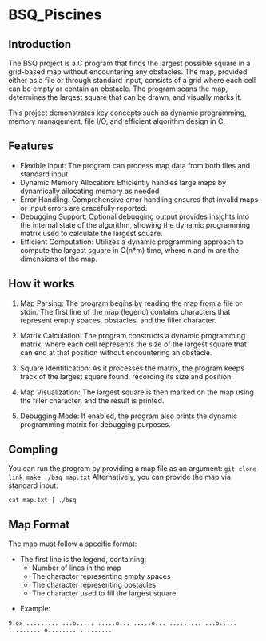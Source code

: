 # BSQ_Piscines

## Introduction

The BSQ project is a C program that finds the largest possible square in a grid-based map without encountering any obstacles. The map, provided either as a file or through standard input, consists of a grid where each cell can be empty or contain an obstacle. The program scans the map, determines the largest square that can be drawn, and visually marks it.

This project demonstrates key concepts such as dynamic programming, memory management, file I/O, and efficient algorithm design in C.

## Features

* Flexible input: The program can process map data from both files and standard input.
* Dynamic Memory Allocation: Efficiently handles large maps by dynamically allocating memory as needed
* Error Handling: Comprehensive error handling ensures that invalid maps or input errors are gracefully reported.
* Debugging Support: Optional debugging output provides insights into the internal state of the algorithm, showing the dynamic programming matrix used to calculate the largest square.
* Efficient Computation: Utilizes a dynamic programming approach to compute the largest square in O(n*m) time, where n and m are the dimensions of the map.

## How it works

1. Map Parsing: The program begins by reading the map from a file or stdin. The first line of the map (legend) contains characters that represent empty spaces, obstacles, and the filler character.

2. Matrix Calculation: The program constructs a dynamic programming matrix, where each cell represents the size of the largest square that can end at that position without encountering an obstacle.

3. Square Identification: As it processes the matrix, the program keeps track of the largest square found, recording its size and position.

4. Map Visualization: The largest square is then marked on the map using the filler character, and the result is printed.

5. Debugging Mode: If enabled, the program also prints the dynamic programming matrix for debugging purposes.

## Compling

You can run the program by providing a map file as an argument:
``
git clone link
make
./bsq map.txt
``
Alternatively, you can provide the map via standard input:

``
cat map.txt | ./bsq
``
## Map Format

The map must follow a specific format:

* The first line is the legend, containing:
   * Number of lines in the map
   * The character representing empty spaces
   * The character representing obstacles
   * The character used to fill the largest square

- Example:

``
9.ox
.........
...o.....
.....o...
.....o...
.........
...o.....
.........
o........
.........
``
